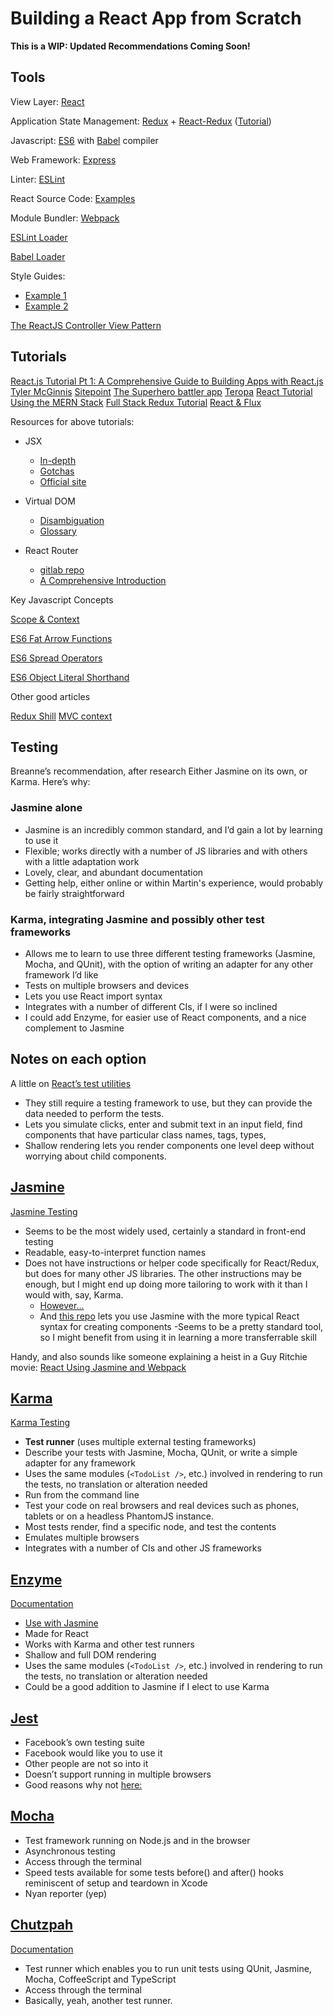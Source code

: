 # Building a React App from Scratch

**This is a WIP: Updated Recommendations Coming Soon!**

## Tools

View Layer: [React](https://facebook.gitlab.io/react/)

Application State Management: [Redux](http://redux.js.org/) + [React-Redux](https://gitlab.com/reactjs/react-redux) ([Tutorial](https://egghead.io/lessons/javascript-redux-the-single-immutable-state-tree))

Javascript: [ES6](https://leanpub.com/understandinges6/read) with [Babel](http://babeljs.io/) compiler

Web Framework: [Express](http://expressjs.com/)

Linter: [ESLint](https://gitlab.com/eslint/eslint)

React Source Code: [Examples](https://react.rocks/tag/Bootstrap)

Module Bundler: [Webpack](https://webpack.gitlab.io/)

[ESLint Loader](https://gitlab.com/MoOx/eslint-loader)

[Babel Loader](https://gitlab.com/babel/babel-loader)

Style Guides:

- [Example 1](https://gitlab.com/airbnb/javascript)
- [Example 2](https://gitlab.com/airbnb/javascript/tree/master/react)

[The ReactJS Controller View Pattern](http://blog.andrewray.me/the-reactjs-controller-view-pattern/)

## Tutorials

[React.js Tutorial Pt 1: A Comprehensive Guide to Building Apps with React.js](http://tylermcginnis.com/reactjs-tutorial-a-comprehensive-guide-to-building-apps-with-react/)
[Tyler McGinnis](https://tylermcginnis.com/reactjs-tutorial-a-comprehensive-guide-to-building-apps-with-react/)
[Sitepoint](http://www.sitepoint.com/how-to-build-a-todo-app-using-react-redux-and-immutable-js/)
[The Superhero battler app](http://blog.krawaller.se/posts/a-react-redux-example-app/)
[Teropa](http://teropa.info/blog/2015/09/10/full-stack-redux-tutorial.html)
[React Tutorial Using the MERN Stack](https://hashnode.com/post/react-tutorial-using-mern-stack-ciiyus9m700qqge53mer0isxz)
[Full Stack Redux Tutorial](http://teropa.info/blog/2015/09/10/full-stack-redux-tutorial.html)
[React & Flux](http://survivejs.com/webpack_react/react_and_flux/)

Resources for above tutorials:

- JSX
  - [In-depth](https://facebook.gitlab.io/react/docs/jsx-in-depth.html)
  - [Gotchas](https://facebook.gitlab.io/react/docs/jsx-gotchas.html)
  - [Official site](https://jsx.gitlab.io/)

- Virtual DOM
  - [Disambiguation](http://jbi.sh/what-is-virtual-dom/)
  - [Glossary](https://facebook.gitlab.io/react/docs/glossary.html)

- React Router
  - [gitlab repo](https://gitlab.com/reactjs/react-router)
  - [A Comprehensive Introduction](https://www.themarketingtechnologist.co/react-router-an-introduction/)

Key Javascript Concepts

[Scope & Context](http://ryanmorr.com/understanding-scope-and-context-in-javascript/)

[ES6 Fat Arrow Functions](https://strongloop.com/strongblog/an-introduction-to-javascript-es6-arrow-functions/)

[ES6 Spread Operators](http://www.datchley.name/es6-rest-spread-defaults-and-destructuring/)

[ES6 Object Literal Shorthand](http://www.benmvp.com/learning-es6-enhanced-object-literals/)

Other good articles

[Redux Shill](https://blog.andyet.com/2015/08/06/what-the-flux-lets-redux/)
[MVC context](http://blog.andrewray.me/the-reactjs-controller-view-pattern/)

## Testing

Breanne’s recommendation, after research
Either Jasmine on its own, or Karma. Here’s why:

### Jasmine alone

- Jasmine is an incredibly common standard, and I’d gain a lot by learning to use it
- Flexible; works directly with a number of JS libraries and with others with a little adaptation work
- Lovely, clear, and abundant documentation
- Getting help, either online or within Martin's experience, would probably be fairly straightforward

### Karma, integrating Jasmine and possibly other test frameworks

- Allows me to learn to use three different testing frameworks (Jasmine, Mocha, and QUnit), with the option of writing an adapter for any other framework I’d like
- Tests on multiple browsers and devices
- Lets you use React import syntax
- Integrates with a number of different CIs, if I were so inclined
- I could add Enzyme, for easier use of React components, and a nice complement to Jasmine

## Notes on each option

A little on [React’s test utilities](https://facebook.gitlab.io/react/docs/test-utils.html)

- They still require a testing framework to use, but they can provide the data needed to perform the tests.
- Lets you simulate clicks, enter and submit text in an input field, find components that have particular class names, tags,  types,
- Shallow rendering lets you render components one level deep without worrying about child components.

## [Jasmine](http://jasmine.gitlab.io/)

[Jasmine Testing](http://revelry.co/react-testing-with-jasmine/)

- Seems to be the most widely used, certainly a standard in front-end testing
- Readable, easy-to-interpret function names
- Does not have instructions or helper code specifically for React/Redux, but does for many other JS libraries. The other instructions may be enough, but I might end up doing more tailoring to work with it than I would with, say, Karma.
  - [However...](http://revelry.co/react-testing-with-jasmine/react-addons-test-utils)
  - And [this repo](https://gitlab.com/tommyh/jasmine-react) lets you use Jasmine with the more typical React syntax for creating components
-Seems to be a pretty standard tool, so I might benefit from using it in learning a more transferrable skill

Handy, and also sounds like someone explaining a heist in a Guy Ritchie movie: [React Using Jasmine and Webpack](https://egghead.io/lessons/react-unit-testing-a-react-component-using-jasmine-and-webpack)

## [Karma](http://karma-runner.gitlab.io/0.13/index.html)

[Karma Testing](https://www.toptal.com/react/how-react-components-make-ui-testing-easy)

- **Test runner** (uses multiple external testing frameworks)
- Describe your tests with Jasmine, Mocha, QUnit, or write a simple adapter for any framework
- Uses the same modules (`<TodoList />`, etc.) involved in rendering to run the tests, no translation or alteration needed
- Run from the command line
- Test your code on real browsers and real devices such as phones, tablets or on a headless PhantomJS instance.
- Most tests render, find a specific node, and test the contents
- Emulates multiple browsers
- Integrates with a number of CIs and other JS frameworks

## [Enzyme](https://gitlab.com/airbnb/enzyme)

[Documentation](https://gitlab.com/airbnb/enzyme/blob/master/docs/guides/react-native.md)

- [Use with Jasmine](https://gitlab.com/blainekasten/jasmine-enzyme)
- Made for React
- Works with Karma and other test runners
- Shallow and full DOM rendering
- Uses the same modules (`<TodoList />`, etc.) involved in rendering to run the tests, no translation or alteration needed
- Could be a good addition to Jasmine if I elect to use Karma

## [Jest](https://facebook.gitlab.io/jest/)

- Facebook’s own testing suite
- Facebook would like you to use it
- Other people are not so into it
- Doesn’t support running in multiple browsers
- Good reasons why not [here:](https://www.toptal.com/react/how-react-components-make-ui-testing-easy)

## [Mocha](http://mochajs.org)

- Test framework running on Node.js and in the browser
- Asynchronous testing
- Access through the terminal
- Speed tests available for some tests
before() and after() hooks reminiscent of setup and teardown in Xcode
- Nyan reporter (yep)

## [Chutzpah](http://mmanela.gitlab.io/chutzpah/)

[Documentation](https://gitlab.com/mmanela/chutzpah/wiki)

- Test runner which enables you to run unit tests using QUnit, Jasmine, Mocha, CoffeeScript and TypeScript
- Access through the terminal
- Basically, yeah, another test runner.
